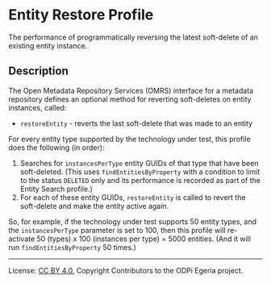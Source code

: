 <!-- SPDX-License-Identifier: CC-BY-4.0 -->
<!-- Copyright Contributors to the ODPi Egeria project. -->

# Entity Restore Profile

The performance of programmatically reversing the latest soft-delete of an existing entity instance.

## Description

The Open Metadata Repository Services (OMRS) interface for a metadata
repository defines an optional method for reverting soft-deletes on entity instances, called:

- `restoreEntity` - reverts the last soft-delete that was made to an entity

For every entity type supported by the technology under test, this profile does the following (in order):

1. Searches for `instancesPerType` entity GUIDs of that type that have been soft-deleted. (This uses `findEntitiesByProperty`
   with a condition to limit to the status `DELETED` only and its performance is recorded as part of the Entity Search
   profile.)
1. For each of these entity GUIDs, `restoreEntity` is called to revert the soft-delete and make the entity active again.

So, for example, if the technology under test supports 50 entity types, and the `instancesPerType` parameter is
set to 100, then this profile will re-activate 50 (types) x 100 (instances per type) = 5000
entities. (And it will run `findEntitiesByProperty` 50 times.)

----
License: [CC BY 4.0](https://creativecommons.org/licenses/by/4.0/),
Copyright Contributors to the ODPi Egeria project.